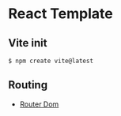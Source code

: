 # React Template

## Vite init
`$ npm create vite@latest`

## Routing
- [Router Dom](https://reactrouter.com/en/main/start/overview)